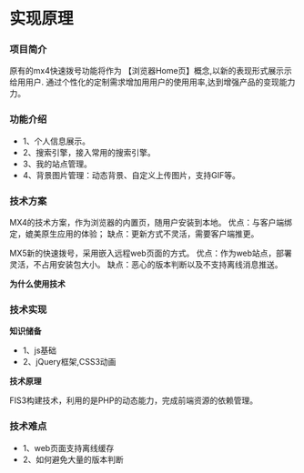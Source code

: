 
# 实现原理


### 项目简介

原有的mx4快速拨号功能将作为 【浏览器Home页】概念,以新的表现形式展⽰示给⽤用户.
通过个性化的定制需求增加⽤用户的使⽤用率,达到增强产品的变现能⼒力。

### 功能介绍

* 1、个人信息展示。
* 2、搜索引擎，接入常用的搜索引擎。
* 3、我的站点管理。
* 4、背景图片管理：动态背景、自定义上传图片，支持GIF等。

### 技术方案

MX4的技术方案，作为浏览器的内置页，随用户安装到本地。
优点：与客户端绑定，媲美原生应用的体验；
缺点：更新方式不灵活，需要客户端推更。

MX5新的快速拨号，采用嵌入远程web页面的方式。
优点：作为web站点，部署灵活，不占用安装包大小。
缺点：恶心的版本判断以及不支持离线消息推送。

**为什么使用技术**


### 技术实现

**知识储备**

* 1、js基础
* 2、jQuery框架,CSS3动画

**技术原理**

FIS3构建技术，利用的是PHP的动态能力，完成前端资源的依赖管理。


### 技术难点

* 1、web页面支持离线缓存
* 2、如何避免大量的版本判断
